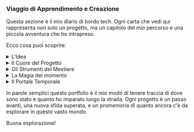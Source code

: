 
### Viaggio di Apprendimento e Creazione

Questa sezione è il mio diario di bordo tech.
Ogni carta che vedi qui rappresenta non solo un progetto, ma un capitolo del mio percorso e una piccola avventura che ho intrapreso.

Ecco cosa puoi scoprire:
<details  class="stat-info">
<summary>L'Idea</summary>
L'immagine ti darà un'idea veloce di cosa tratta il progetto.
La prima scintilla che accendendo la mia curiosità ne iniziato il viaggio.
Cliccando su di essa, verrete reindirizzati al progetto o a una sua demo se disponibile.
</details>

<details  class="stat-info">
<summary>Il Cuore del Progetto</summary>
Cliccando sul titolo, potrai vedere il codice o leggere la documentazione.
È come aprire il portello e sbirciare nelle viscere ruggenti della nave!
</details>

<details  class="stat-info">
<summary>Gli Strumenti del Mestiere</summary>
Ogni icona è un link alla tecnologia o abilità che ho usato, come bussola ed astri sono stati fondamentali strumenti di navigazione.
</details>

<details  class="stat-info">
<summary>La Magia del momento</summary> 
Le stelline accanto ad ogni tecnologia? Un modo per ricordare le sfide intraprese.
Esaminare le vecchie rotte e riscoprire quante avventure hanno arricchito la mia esperienza!
</details>


<details  class="stat-info">
<summary>Il Portale Temporale</summary> 
In fondo trovi l'edizione e la data. Un modo di catturare il tempo, come il sigillo antico su una mappa del passato.
</details>

In parole semplici questo portfolio è il mio modo di tenere traccia di dove sono stato e quanto ho imparato lungo la strada.
Ogni progetto è un passo avanti, una nuova sfida superata, e un promemoria di quanto ancora c'è da esplorare in questo vasto mondo.

Buona esplorazione!
